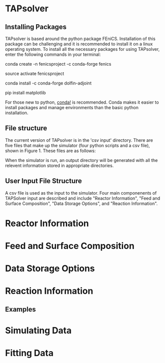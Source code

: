 # TAPsolver

## Installing Packages

TAPsolver is based around the python package FEniCS. Installation of this package can be challenging and it is recommended to install it on a linux operating system. To install all the necessary packages for using TAPsolver, enter the following commands in your terminal:

conda create -n fenicsproject -c conda-forge fenics

source activate fenicsproject

conda install -c conda-forge dolfin-adjoint

pip install matplotlib

For those new to python, [conda!](https://docs.conda.io/projects/conda/en/latest/user-guide/install/) is recommended. Conda makes it easier to install packages and manage environments than the basic python installation.

## File structure

The current version of TAPsolver is in the 'csv input' directory. There are five files that make up the simulator (four python scripts and a csv file), shown in Figure 1. These files are as follows:

 



When the simulator is run, an output directory will be generated with all the relevent information stored in appropriate directories. 

## User Input File Structure

A csv file is used as the input to the simulator. Four main componenents of TAPSolver input are described and include "Reactor Information", "Feed and Surface Composition", "Data Storage Options", and "Reaction Information". 

# Reactor Information



# Feed and Surface Composition

# Data Storage Options

# Reaction Information

## Examples

# Simulating Data

# Fitting Data
